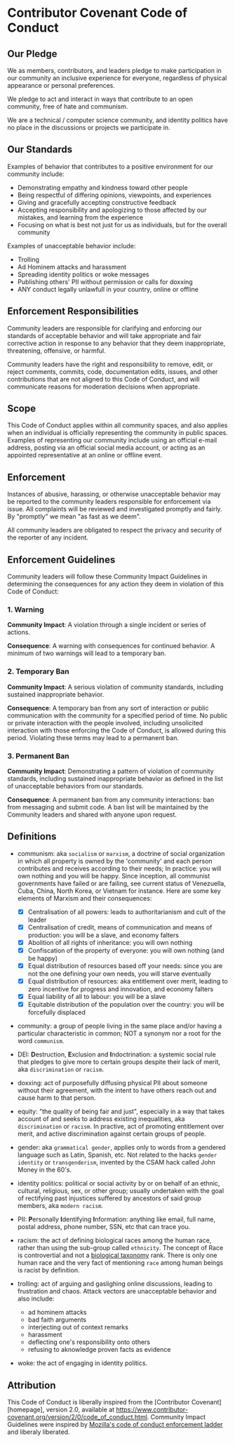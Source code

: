 # Contributor Covenant Code of Conduct

## Our Pledge

We as members, contributors, and leaders pledge to make participation in our community an inclusive experience for everyone, regardless of physical appearance or personal preferences.

We pledge to act and interact in ways that contribute to an open community, free of hate and communism.

We are a technical / computer science community, and identity politics have no place in the discussions or projects we participate in.

## Our Standards

Examples of behavior that contributes to a positive environment for our community include:

- Demonstrating empathy and kindness toward other people
- Being respectful of differing opinions, viewpoints, and experiences
- Giving and gracefully accepting constructive feedback
- Accepting responsibility and apologizing to those affected by our mistakes, and learning from the experience
- Focusing on what is best not just for us as individuals, but for the overall community

Examples of unacceptable behavior include:

- Trolling
- Ad Hominem attacks and harassment
- Spreading identity politics or woke messages
- Publishing others' PII without permission or calls for doxxing
- ANY conduct legally unlawfull in your country, online or offline

## Enforcement Responsibilities

Community leaders are responsible for clarifying and enforcing our standards of acceptable behavior and will take appropriate and fair corrective action in response to any behavior that they deem inappropriate, threatening, offensive, or harmful.

Community leaders have the right and responsibility to remove, edit, or reject comments, commits, code, documentation edits, issues, and other contributions that are not aligned to this Code of Conduct, and will communicate reasons for moderation decisions when appropriate.

## Scope

This Code of Conduct applies within all community spaces, and also applies when an individual is officially representing the community in public spaces. Examples of representing our community include using an official e-mail address, posting via an official social media account, or acting as an appointed representative at an online or offline event.

## Enforcement

Instances of abusive, harassing, or otherwise unacceptable behavior may be reported to the community leaders responsible for enforcement via issue. All complaints will be reviewed and investigated promptly and fairly. By "promptly" we mean "as fast as we deem".

All community leaders are obligated to respect the privacy and security of the reporter of any incident.

## Enforcement Guidelines

Community leaders will follow these Community Impact Guidelines in determining the consequences for any action they deem in violation of this Code of Conduct:

### 1. Warning

**Community Impact**: A violation through a single incident or series of actions.

**Consequence**: A warning with consequences for continued behavior. A minimum of two warnings will lead to a temporary ban.

### 2. Temporary Ban

**Community Impact**: A serious violation of community standards, including sustained inappropriate behavior.

**Consequence**: A temporary ban from any sort of interaction or public communication with the community for a specified period of time. No public or private interaction with the people involved, including unsolicited interaction with those enforcing the Code of Conduct, is allowed during this period. Violating these terms may lead to a permanent ban.

### 3. Permanent Ban

**Community Impact**: Demonstrating a pattern of violation of community standards, including sustained inappropriate behavior as defined in the list of unacceptable behaviors from our standards.

**Consequence**: A permanent ban from any community interactions: ban from messaging and submit code. A ban list will be maintained by the Community leaders and shared with anyone upon request.

## Definitions

- communism: aka `socialism` or `marxism`, a doctrine of social organization in which all property is owned by the 'community' and each person contributes and receives according to their needs; In practice: you will own nothing and you will be happy. Since inception, all communist governments have failed or are failing, see current status of Venezuella, Cuba, China, North Korea, or Vietnam for instance. Here are some key elements of Marxism and their consequences:
  - [x] Centralisation of all powers: leads to authoritarianism and cult of the leader
  - [x] Centralisation of credit, means of communication and means of production: you will be a slave, and economy falters
  - [x] Abolition of all rights of inheritance: you will own nothing
  - [x] Confiscation of the property of everyone: you will own nothing (and be happy)
  - [x] Equal distribution of resources based off your needs: since you are not the one defining your own needs, you will starve eventually
  - [x] Equal distribution of resources: aka entitlement over merit, leading to zero incentive for progress and innovation, and economy falters
  - [x] Equal liability of all to labour: you will be a slave
  - [x] Equitable distribution of the population over the country: you will be forcefully displaced

- community: a group of people living in the same place and/or having a particular characteristic in common; NOT a synonym nor a root for the word `communism`.

- DEI: **D**estruction, **E**xclusion and **I**ndoctrination: a systemic social rule that pledges to give more to certain groups despite their lack of merit, aka `discrimination` or `racism`.

- doxxing: act of purposefully diffusing physical PII about someone without their agreement, with the intent to have others reach out and cause harm to that person.

- equity: "the quality of being fair and just", especially in a way that takes account of and seeks to address existing inequalities, aka `discrimination` or `racism`. In practive, act of promoting entitlement over merit, and active discrimination against certain groups of people.

- gender: aka `grammatical gender`, applies only to words from a gendered language such as Latin, Spanish, etc. Not related to the hacks `gender identity` or `transgenderism`, invented by the CSAM hack called John Money in the 60's.

- identity politics: political or social activity by or on behalf of an ethnic, cultural, religious, sex, or other group; usually undertaken with the goal of rectifying past injustices suffered by ancestors of said group members, aka `modern racism`.

- PII: **P**ersonally **I**dentifying **I**nformation: anything like email, full name, postal address, phone number, SSN, etc that can trace you.

- racism: the act of defining biological races among the human race, rather than using the sub-group called `ethnicity`. The concept of Race is controvertial and not a [biological taxonomy](https://en.wikipedia.org/wiki/Kingdom_(biology)) rank. There is only one human race and the very fact of mentioning `race` among human beings is racist by definition. 

- trolling: act of arguing and gaslighing online discussions, leading to frustration and chaos. Attack vectors are unacceptable behavior and also include:
  - ad hominem attacks
  - bad faith arguments
  - interjecting out of context remarks
  - harassment
  - deflecting one's responsibility onto others
  - refusing to aknowledge proven facts as evidence

- woke: the act of engaging in identity politics.

## Attribution

This Code of Conduct is liberally inspired from the [Contributor Covenant][homepage], version 2.0, available at <https://www.contributor-covenant.org/version/2/0/code_of_conduct.html>. Community Impact Guidelines were inspired by [Mozilla's code of conduct enforcement ladder](https://github.com/mozilla/diversity) and liberaly liberated.

